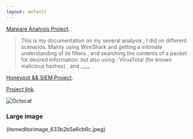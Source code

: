 ```yaml
---
layout: default
---
```

<link rel="shortcut icon" type="image/x-icon" href="{{ '/favicon.ico' | CyberStormwind.github.io/2a27267b9c80c79acca50e7969660963.jpg }}

## [Malware Analysis Project](./another-page.html).
>This is my documentation on my several analysis , I did on different scenarios.
> Mainly using WireShark and getting a initimate understanding of its filters , and searching the contents of a packet for desired information.
> but also using : VirusTotal (for known malicious hashes) , and ____ . 

[Honeypot && SIEM Project](./another-page.html).


[Project link](./another-page.html).




![Octocat](https://github.githubassets.com/images/icons/emoji/octocat.png)

### Large image

(itemeditorimage_633b2b5a6cb6c.jpeg)
